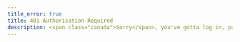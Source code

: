 ```yaml
---
title_error: true
title: 401 Authorisation Required
description: <span class="canada">Sorry</span>, you've gotta log in, pal.
---
```

